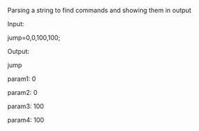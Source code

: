 Parsing a string to find commands and showing them in output

Input:

jump=0,0,100,100;

Output:

jump

param1: 0

param2: 0

param3: 100

param4: 100
